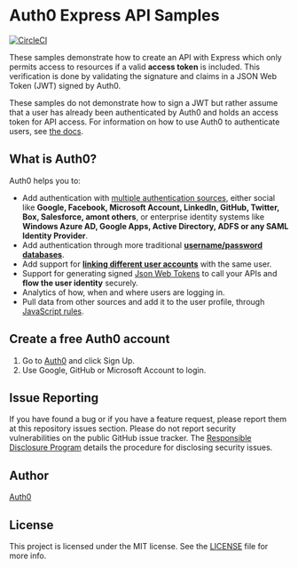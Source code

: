 # Auth0 Express API Samples

[![CircleCI](https://img.shields.io/circleci/project/github/auth0-samples/auth0-express-api-samples.svg?style=flat-square)](https://circleci.com/gh/auth0-samples/auth0-express-api-samples/tree/master)

These samples demonstrate how to create an API with Express which only permits access to resources if a valid **access token** is included. This verification is done by validating the signature and claims in a JSON Web Token (JWT) signed by Auth0.

These samples do not demonstrate how to sign a JWT but rather assume that a user has already been authenticated by Auth0 and holds an access token for API access. For information on how to use Auth0 to authenticate users, see [the docs](https://auth0.com/docs).

## What is Auth0?

Auth0 helps you to:

* Add authentication with [multiple authentication sources](https://docs.auth0.com/identityproviders), either social like **Google, Facebook, Microsoft Account, LinkedIn, GitHub, Twitter, Box, Salesforce, amont others**, or enterprise identity systems like **Windows Azure AD, Google Apps, Active Directory, ADFS or any SAML Identity Provider**.
* Add authentication through more traditional **[username/password databases](https://docs.auth0.com/mysql-connection-tutorial)**.
* Add support for **[linking different user accounts](https://docs.auth0.com/link-accounts)** with the same user.
* Support for generating signed [Json Web Tokens](https://docs.auth0.com/jwt) to call your APIs and **flow the user identity** securely.
* Analytics of how, when and where users are logging in.
* Pull data from other sources and add it to the user profile, through [JavaScript rules](https://docs.auth0.com/rules).

## Create a free Auth0 account

1. Go to [Auth0](https://auth0.com/signup) and click Sign Up.
2. Use Google, GitHub or Microsoft Account to login.

## Issue Reporting

If you have found a bug or if you have a feature request, please report them at this repository issues section. Please do not report security vulnerabilities on the public GitHub issue tracker. The [Responsible Disclosure Program](https://auth0.com/whitehat) details the procedure for disclosing security issues.

## Author

[Auth0](auth0.com)

## License

This project is licensed under the MIT license. See the [LICENSE](LICENSE.txt) file for more info.
